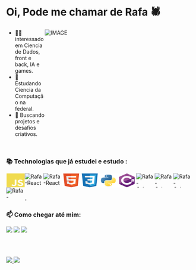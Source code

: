 

 # Oi, Pode me chamar de Rafa 🕷️
 
 <img align="right" alt="IMAGE" src="https://github.com/rafnaves/rafnaves/assets/112995259/7520da29-d328-42be-83d3-41d6bb1d4ce6" width="400" height="300" />
 
- 👨‍💻 interessado em Ciencia de Dados, front e back, IA e games.
- 🔭 Estudando Ciencia da Computação na federal.
- 🚀 Buscando projetos e desafios criativos.
<br>

### 📚 Technologias que já estudei e estudo : 
<div>
 <img align="left" alt="Rafa-Js" height="37.5" width="50" src="https://raw.githubusercontent.com/devicons/devicon/master/icons/javascript/javascript-plain.svg">
 <img align="left" alt="Rafa-React" height="37.5" width="50" src="https://cdn.jsdelivr.net/gh/devicons/devicon/icons/c/c-original.svg" />
 <img align="left" alt="Rafa-React" height="37.5" width="50" src="https://cdn.jsdelivr.net/gh/devicons/devicon/icons/canva/canva-original.svg" />
 <img align="left" alt="Rafa-HTML" height="37.5" width="50" src="https://raw.githubusercontent.com/devicons/devicon/master/icons/html5/html5-original.svg">
 <img align="left" alt="Rafa-CSS" height="37.5" width="50" src="https://raw.githubusercontent.com/devicons/devicon/master/icons/css3/css3-original.svg">
 <img align="left" alt="Rafa-Python" height="37.5" width="50" src="https://raw.githubusercontent.com/devicons/devicon/master/icons/python/python-original.svg">
 <img align="left" alt="Rafa-Csharp" height="37.5" width="50" src="https://raw.githubusercontent.com/devicons/devicon/master/icons/csharp/csharp-original.svg">
 <img align="left" alt="Rafa-Csharp" height="37.5" width="50" src="https://cdn.jsdelivr.net/gh/devicons/devicon/icons/figma/figma-original.svg" />
 <img align="left" alt="Rafa-Csharp" height="37.5" width="50" src="https://cdn.jsdelivr.net/gh/devicons/devicon/icons/java/java-plain.svg" />
 <img align="left" alt="Rafa-Csharp" height="37.5" width="50" src="https://cdn.jsdelivr.net/gh/devicons/devicon/icons/arduino/arduino-original.svg" />
 <img align="left" alt="Rafa-Csharp" height="37.5" width="50" src="https://cdn.jsdelivr.net/gh/devicons/devicon/icons/postgresql/postgresql-plain-wordmark.svg" />
</div>

<br><br>

###    .
### 📫 Como chegar até mim:
<div>
<a href="https://instagram.com/rafnaves" target="_blank"><img src="https://img.shields.io/badge/-Instagram-%23E4405F?style=for-the-badge&logo=instagram&logoColor=white" target="_blank"></a>
<a href = "mailto:rafaelnavesdev@gmail.com"><img src="https://img.shields.io/badge/-Gmail-%23333?style=for-the-badge&logo=gmail&logoColor=white" target="_blank"></a>
<a href="https://www.linkedin.com/in/rafaella-ballerini-45875016a" target="_blank"><img src="https://img.shields.io/badge/-LinkedIn-%230077B5?style=for-the-badge&logo=linkedin&logoColor=white" target="_blank"></a> 
</div>

<br><br>

  <div>
 <a href="https://github.com/rafnaves">
 <img height="160em" src="https://github-readme-stats.vercel.app/api/top-langs/?username=rafnaves&layout=compact&langs_count=7&theme=github_dark"/>
 <img height="160em" src="https://github-readme-stats.vercel.app/api?username=rafnaves&show_icons=true&theme=github_darkt&include_all_commits=true&count_private=true"/>
</div>
